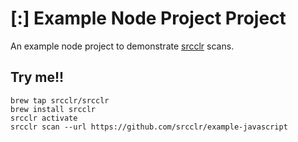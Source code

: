 # [:] Example Node Project Project


An example node project to demonstrate [srcclr](https://www.srcclr.com) scans.

## Try me!!

```
brew tap srcclr/srcclr
brew install srcclr
srcclr activate
srcclr scan --url https://github.com/srcclr/example-javascript
```
